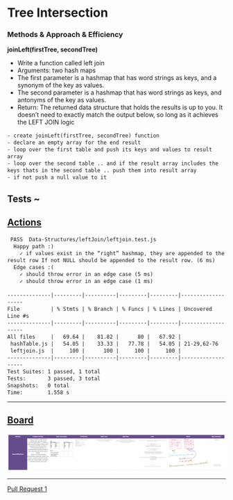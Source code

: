 # Tree Intersection

### Methods & Approach & Efficiency 

**joinLeft(firstTree, secondTree)**

- Write a function called left join
- Arguments: two hash maps
- The first parameter is a hashmap that has word strings as keys, and a synonym of the key as values.
- The second parameter is a hashmap that has word strings as keys, and antonyms of the key as values.
- Return: The returned data structure that holds the results is up to you. It doesn’t need to exactly match the output below, so long as it achieves the LEFT JOIN logic

```
- create joinLeft(firstTree, secondTree) function
- declare an empty array for the end result
- loop over the first table and push its keys and values to result array
- loop over the second table .. and if the result array includes the keys thats in the second table .. push them into result array
- if not push a null value to it
```

## Tests ~

## [Actions](https://github.com/wafaankoush99/data-structures-and-algorithms/actions)

```
 PASS  Data-Structures/leftJoin/leftjoin.test.js
  Happy path :)
    ✓ if values exist in the “right” hashmap, they are appended to the result row If not NULL should be appended to the result row. (6 ms)
  Edge cases :(
    ✓ should throw error in an edge case (5 ms)
    ✓ should throw error in an edge case (1 ms)

--------------|---------|----------|---------|---------|-------------------
File          | % Stmts | % Branch | % Funcs | % Lines | Uncovered Line #s
--------------|---------|----------|---------|---------|-------------------
All files     |   69.64 |    81.82 |      80 |   67.92 |
 hashTable.js |   54.05 |    33.33 |   77.78 |   54.05 | 21-29,62-76
 leftjoin.js  |     100 |      100 |     100 |     100 |
--------------|---------|----------|---------|---------|-------------------
Test Suites: 1 passed, 1 total
Tests:       3 passed, 3 total
Snapshots:   0 total
Time:        1.558 s
```

***


## [Board](https://miro.com/welcomeonboard/WFRDTEo3RkFlczhDcG9ZNnAyd3MwQU5LcEJCNFE3a3YwdU53c1BZdXV3dDN2d0Qzd2U0N1hyZ1AwdzNuN3hxR3wzMDc0NDU3MzU3MzU4Mjc2Mjk1)


![Untitled (17)](./img.jpg)


***

[Pull Request 1](https://github.com/wafaankoush99/data-structures-and-algorithms/pull/64)





